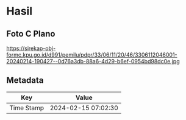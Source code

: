 # Hasil

## Foto C Plano

https://sirekap-obj-formc.kpu.go.id/d991/pemilu/pdpr/33/06/11/20/46/3306112046001-20240214-190427--0d76a3db-88a6-4d29-b6ef-0954bd98dc0e.jpg


## Metadata

| Key        | Value               |
| ---------- | ------------------- |
| Time Stamp | 2024-02-15 07:02:30 |




